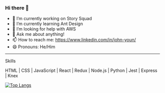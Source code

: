 ### Hi there 👋



- 🔭 I’m currently working on Story Squad
- 🌱 I’m currently learning Ant Design
- 🤔 I’m looking for help with AWS
- 💬 Ask me about anything!
- 📫 How to reach me: https://www.linkedin.com/in/john-youn/
- 😄 Pronouns: He/Him

---

Skills

HTML | CSS | JavaScript | React | Redux | Node.js | Python | Jest | Express | Knex


[![Top Langs](https://github-readme-stats.vercel.app/api/top-langs/?username=johnyoun28)](https://github.com/johnyoun28)



